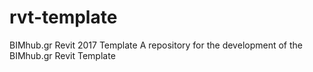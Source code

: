 # rvt-template
BIMhub.gr Revit 2017 Template
A repository for the development of the BIMhub.gr Revit Template
